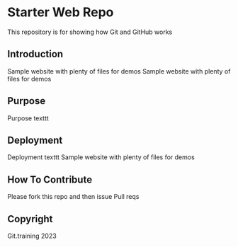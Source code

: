 # Starter Web Repo

This repository is for showing how Git and GitHub works

## Introduction

Sample website with plenty of files for demos
Sample website with plenty of files for demos

## Purpose
Purpose texttt
## Deployment
Deployment texttt
Sample website with plenty of files for demos

## How To Contribute 
Please fork this repo and then issue Pull reqs

## Copyright

Git.training 2023 
